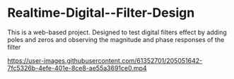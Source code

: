 # Realtime-Digital--Filter-Design

This is a web-based project. Designed to test digital filters effect by adding poles and zeros and observing the magnitude and phase responses of the filter



https://user-images.githubusercontent.com/61352701/205051642-7fc5326b-4efe-401e-8ce8-ae55a3691ce0.mp4

